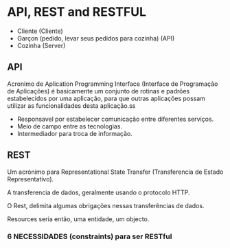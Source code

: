 # API, REST and RESTFUL

- Cliente (Cliente)
- Garçon (pedido, levar seus pedidos para cozinha) (API)
- Cozinha (Server)

## API

Acronimo de Aplication Programming Interface (Interface de Programação de Aplicações) é basicamente um conjunto de rotinas e padrões estabelecidos por uma aplicação, para que outras aplicações possam utilizar as funcionalidades desta aplicação.ss

- Responsavel por estabelecer comunicação entre diferentes serviços.
- Meio de campo entre as tecnologias.
- Intermediador para troca de informação.

## REST

Um acrónimo para Representational State Transfer (Transferencia de Estado Representativo).

A transferencia de dados, geralmente usando o protocolo HTTP.

O Rest, delimita algumas obrigações nessas transferências de dados.

Resources seria então, uma entidade, um objecto.

### 6 NECESSIDADES (constraints) para ser RESTful
